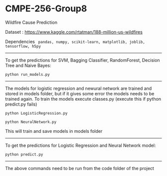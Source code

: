 # CMPE-256-Group8
Wildfire Cause Prediction

Dataset : https://www.kaggle.com/rtatman/188-million-us-wildfires

Dependencies
``` pandas, numpy, scikit-learn, matplotlib, joblib, tensorflow, h5py```

-----------------------------------------------------------------------------------------------------------------
To get the predictions for SVM, Bagging Classifier, RandomForest, Decision Tree and Naive Bayes:

```python run_models.py```

-----------------------------------------------------------------------------------------------------------------
The models for logistic regression and newural network are trained and stored in models folder, but if it gives some error the models needs to be trained again. 
To train the models execute classes.py (execute this if python predict.py fails)

```python LogisticRegression.py```

```python NeuralNetwork.py```

This will train and save models in models folder

-----------------------------------------------------------------------------------------------------------------
To get the predictions for Logistic Regression and Neural Network model:

```python predict.py```

-----------------------------------------------------------------------------------------------------------------

The above commands need to be run from the code folder of the project
